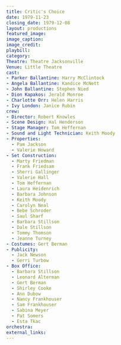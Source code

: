 ```yaml
---
title: Critic's Choice
date: 1979-11-23
closing_date: 1979-12-08
layout: productions
featured_image:
image_caption:
image_credit:
playbill:
category:
Theatre: Theatre Jacksonville
Venue: Little Theatre
cast:
- Parker Ballantine: Harry McClintock
- Angela Ballantine: Kandice McNett
- John Ballantine: Stephen Nied
- Dion Kapakos: Jerald Monroe
- Charlotte Orr: Helen Harris
- Ivy London: Janice Rubin
crew:
- Director: Robert Knowles
- Scene Design: Hal Henderson
- Stage Manager: Tom Heffernan
- Sound and Light Technician: Keith Moody
- Properties:
  - Pam Jackson
  - Valerie Howard
- Set Construction:
  - Marty Friedman
  - Frank Friedsam
  - Sherri Gallinger
  - Valerie Hall
  - Tom Heffernan
  - Laura Heidenrich
  - Barbara Johnson
  - Keith Moody
  - Carolyn Neal
  - Bebe Schroder
  - Saul Sharf
  - Barbara Stillson
  - Dale Stillson
  - Tommy Thomson
  - Jeanne Turney
- Costumes: Gert Berman
- Publicity:
  - Jack Newson
  - Gerri Turbow
- Box Office:
  - Barbara Stillson
  - Leonard Alterman
  - Gert Berman
  - Shirley Cooke
  - Ann Dubow
  - Nancy Frankhouser
  - Sam Frankhouser
  - Sabina Meyer
  - Pat Somers
  - Esta Tkac
orchestra:
external_links:
---
```


